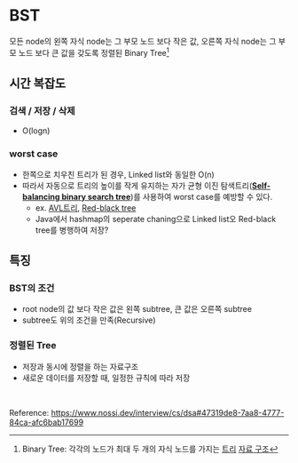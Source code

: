 # BST

모든 node의 왼쪽 자식 node는 그 부모 노드 보다 작은 값, 오른쪽 자식 node는 그 부모 노드 보다 큰 값을 갖도록 정렬된 Binary Tree[^1]

## 시간 복잡도

### **검색 / 저장 / 삭제**

- O(logn)

### worst case

- 한쪽으로 치우친 트리가 된 경우, Linked list와 동일한 O(n)
- 따라서 자동으로  트리의 높이를 작게 유지하는 자가 균형 이진 탐색트리(**[Self-balancing binary search tree](https://ko.wikipedia.org/wiki/%EC%9E%90%EA%B0%80_%EA%B7%A0%ED%98%95_%EC%9D%B4%EC%A7%84_%ED%83%90%EC%83%89_%ED%8A%B8%EB%A6%AC)**)를 사용하여 worst case를 예방할 수 있다.
    - ex. [AVL트리](https://ko.wikipedia.org/wiki/AVL_%ED%8A%B8%EB%A6%AC), [Red-black tree](https://ko.wikipedia.org/wiki/%EB%A0%88%EB%93%9C-%EB%B8%94%EB%9E%99_%ED%8A%B8%EB%A6%AC)
    - Java에서 hashmap의 seperate chaning으로 Linked list오 Red-black tree를 병행하여 저장?

## 특징

### BST의 조건

- root node의 값 보다 작은 값은 왼쪽 subtree, 큰 값은 오른쪽 subtree
- subtree도 위의 조건을 만족(Recursive)

### 정렬된 Tree

- 저장과 동시에 정렬을 하는 자료구조
- 새로운 데이터를 저장할 때, 일정한 규칙에 따라 저장

  
<br>

Reference: https://www.nossi.dev/interview/cs/dsa#47319de8-7aa8-4777-84ca-afc6bab17699

[^1]:Binary Tree: 각각의 노드가 최대 두 개의 자식 노드를 가지는 [트리](https://ko.wikipedia.org/wiki/%ED%8A%B8%EB%A6%AC_%EA%B5%AC%EC%A1%B0) [자료 구조](https://ko.wikipedia.org/wiki/%EC%9E%90%EB%A3%8C_%EA%B5%AC%EC%A1%B0)
